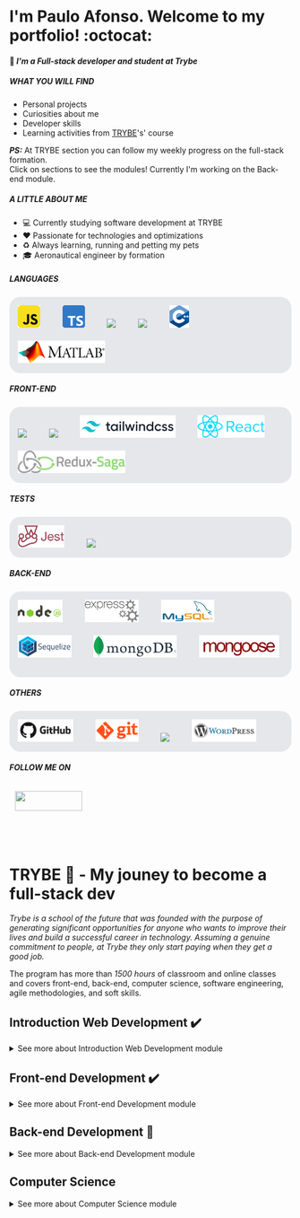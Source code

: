 # I'm Paulo Afonso. Welcome to my portfolio! :octocat:
#### :dart: *I'm a Full-stack developer and student at Trybe*
##### WHAT YOU WILL FIND

- Personal projects
- Curiosities about me
- Developer skills
- Learning activities from <a href="https://www.betrybe.com/" target="_blank">TRYBE</a>'s' course

***PS:***  At TRYBE section you can follow my weekly progress on the full-stack formation.</br> Click on sections to see the modules! Currently I'm working on the Back-end module.

##### A LITTLE ABOUT ME

- :computer: Currently studying software development at TRYBE
- :heart: Passionate for technologies and optimizations
- :recycle: Always learning, running and petting my pets
- :mortar_board: Aeronautical engineer by formation

##### LANGUAGES
<div class="bg-gray" style="background-color: rgb(229, 231, 235); border-radius: 20px; padding: 5px">
<img src="./img/javascript.png" width="" height="40" style="margin: 10px" />
&nbsp;&nbsp;&nbsp;
<img src="./img/typescript.png" width="" height="40" style="margin: 10px" />
&nbsp;&nbsp;&nbsp;
<img src="./img/fortran.png" width="" height="40" style="margin: 10px" />
&nbsp;&nbsp;&nbsp;
<img src="./img/vba.svg" width="" height="40" style="margin: 10px"/>
&nbsp;&nbsp;&nbsp;
<img src="./img/cpp.png" width="" height="40" style="margin: 10px" />
&nbsp;&nbsp;&nbsp;
<img src="./img/matlab.png" width="" height="40" style="margin: 10px"/>
&nbsp;&nbsp;&nbsp;
</div>

##### FRONT-END

<div class="bg-gray" style="background-color: rgb(229, 231, 235); border-radius: 20px; padding: 5px">
<img src="./img/css.svg" width="" height="40" style="margin: 10px" />
&nbsp;&nbsp;&nbsp;
<img src="./img/html.svg" width="" height="40" style="margin: 10px" />
&nbsp;&nbsp;&nbsp;
<img src="./img/tailwind.png" width="" height="40" style="margin: 10px" />
&nbsp;&nbsp;&nbsp;
<img src="./img/react.png" width="" height="40" style="margin: 10px" />
&nbsp;&nbsp;&nbsp;
<img src="./img/redux-saga.png" width="" height="40" style="margin: 10px" />
&nbsp;&nbsp;&nbsp;
</div>

##### TESTS

<div class="bg-gray" style="background-color: rgb(229, 231, 235); border-radius: 20px; padding: 5px">
<img src="./img/jest.png" width="" height="40" style="margin: 10px" />
&nbsp;&nbsp;&nbsp;
<img src="./img/rtl.png" width="" height="40" style="margin: 10px" />
</div>

##### BACK-END

<div class="bg-gray" style="background-color: rgb(229, 231, 235); border-radius: 20px; padding: 5px">
<img src="./img/node.png" width="" height="40" style="margin: 10px"/>
&nbsp;&nbsp;&nbsp;
<img src="./img/express.png" width="" height="40" style="margin: 10px"/>
&nbsp;&nbsp;&nbsp;
<img src="./img/mysql.png" width="" height="40" style="margin: 10px"/>
&nbsp;&nbsp;&nbsp;
<img src="./img/sequelize.png" width="" height="40" style="margin: 10px"/>
&nbsp;&nbsp;&nbsp;
<img src="./img/mongodb.png" width="" height="40" style="margin: 10px"/>
&nbsp;&nbsp;&nbsp;
<img src="./img/mongoose.png" width="" height="40" style="margin: 10px"/>
&nbsp;&nbsp;&nbsp;
</div>

##### OTHERS
<div class="bg-gray" style="background-color: rgb(229, 231, 235); border-radius: 20px; padding: 5px">
<img src="./img/github.png" width="" height="40" style="margin: 10px" />
&nbsp;&nbsp;&nbsp;
<img src="./img/git.png" width="" height="40" style="margin: 10px" />
&nbsp;&nbsp;&nbsp;
<img src="./img/qtcreator.png" width="" height="40" style="margin: 10px"/>
&nbsp;&nbsp;&nbsp;
<img src="./img/wordpress.png" width="" height="40" style="margin: 10px"/>
</div>

##### FOLLOW ME ON

<a href="https://www.linkedin.com/in/pavolpin/" target="_blank"><img src="./img/linkedin.png" width="120" height="35" style="margin: 10px"/></a>

</br></br>
# TRYBE :rocket: - My jouney to become a full-stack dev

*Trybe is a school of the future that was founded with the purpose of generating significant opportunities for anyone who wants to improve their lives and build a successful career in technology. Assuming a genuine commitment to people, at Trybe they only start paying when they get a good job.*

The program has more than *1500 hours* of classroom and online classes and covers front-end, back-end, computer science, software engineering, agile methodologies, and soft skills.

<!-- MODULO 1 - INTRODUÇÃO -->
## Introduction Web Development :heavy_check_mark:
<details>
  <summary>See more about Introduction Web Development module</summary><br>
  <!-- BLOCK 1 -->
  <details>
  <summary>Block 1: Unix, Bash and Shell Script</summary><br>

  > - [x] 1-3: *Setup*
  > - [x] 1-3: *Fundamentals of Web Development*
  > - [x] 1-3: *Introduction - Unix & Shell*
  > - [x] 1-3: *Unix & Bash - Part 1*
  > - [x] 1-4: *Unix & Bash - Part 2*
  > - [x] 1-5: *Shell Script*

  </details>
  <!-- BLOCK 2 -->
  <details>
  <summary>Block 2: Git, GitHub and Internet</summary><br>

  > - [x] 2-1: *Git & GitHub - What it is and what it is for*
  > - [x] 2-2: *Git & GitHub - Understanding the commands*
  > - [x] 2-3: *Internet - Understanding how it works*

  </details>
  <!-- BLOCK 3 -->
  <details>
  <summary>Block 3: Introduction to HTML and CSS</summary><br>

  > - [x] 3-1: *Introduction - HTML & CSS*
  > - [x] 3-1: *HTML & CSS - Page structures*
  > - [x] 3-2: *HTML & CSS - Getting Started with CSS*
  > - [x] 3-3: *HTML & CSS - Selectors and positioning*
  > - [x] 3-4: *Semantic HTML*
  > - [x] 3-5: *Project - Lessons Learned*

  </details>
  <!-- BLOCK 4 -->
  <details>
  <summary>Block 4: Introduction - JavaScript</summary><br>

  > - [x] 4-1: *Introduction - JavaScript*4-1: *JavaScript - Getting Started*
  > - [x] 4-2: *JavaScript - Array and For Loop*
  > - [x] 4-3: *JavaScript - Programming Logic and Algorithms*
  > - [x] 4-4: *Objects and functions*
  > - [x] 4-5: *Project - Playground Functions*

  </details>

  <!-- BLOCK 5 -->
  <details>
  <summary>Block 5: Introduction - JavaScript - Projects</summary><br>

  > - [x] 5-1: *JavaScript - DOM and selectors*
  > - [x] 5-2: *JavaScript - Working with elements*
  > - [x] 5-3: *JavaScript - Events*
  > - [x] 5-4: *JavaScript - Web Storage*
  > - [x] 5-5: *Introduction - JavaScript - Projects*
  > - [x] 5-5: *Project - Meme Generator*
  > - [x] 5-6: *Project - Art with Pixels*
  > - [x] 5-7: <*Project - Task List*
  > - [x] 5-7: *(Bonus) Project - Guess the Color*
  > - [x] 5-7: *(Bonus) Project - Mysterious Card*

  </details>

  <!-- BLOCK 6 -->
  <details>
  <summary>Block 6: Introduction - Front-end</summary><br>

  > - [x] 6-1: *Introduction - Front-end*
  > - [x] 6-1: *HTML & CSS - Forms*
  > - [x] 6-2: *JavaScript libraries and CSS frameworks*
  > - [x] 6-3: *Introduction - CSS Flexbox*
  > - [x] 6-3: *CSS Flexbox - Part 1*
  > - [x] 6-4: *CSS Flexbox - Part 2*
  > - [x] 6-5: *Responsive CSS - Mobile First*
  > - [x] 6-6: *Project - Facebook home*

  </details>

  <!-- BLOCK 7 -->
  <details>
  <summary>Block 7: JavaScript ES6 & Unit Tests</summary><br>

  > - [x] 7-1: *JavaScript ES6 - let, const, arrow functions and template literals*
  > - [x] 7-2: *JavaScript ES6 - Objects*
  > - [x] 7-3: *JavaScript unit tests*
  > - [x] 7-4: *Project - JavaScript Unit Tests*

  </details>

  <!-- BLOCK 8 -->
  <details>
  <summary>Block 8: JavaScript ES6</summary>

  > - [x] 8-1: *JavaScript ES6 - Higher Order Functions - forEach, find, some, every, sort*
  > - [x] 8-2: *JavaScript ES6 - Higher Order Functions - map and filter*
  > - [x] 8-3: *JavaScript ES6 - Higher Order Functions - reduce*
  > - [x] 8-4: *JavaScript ES6 - spread operator, rest parameter, destructuring and more*
  > - [x] 8-5: *Project - Zoo functions*

  </details>

  <!-- BLOCK 9 -->
  <details>
  <summary>Block 9: Asynchronicity & Callbacks</summary>

  > - [x] 9-1: *Asynchronous JavaScript and Callbacks*
  > - [x] 9-2: *JavaScript Promises*
  > - [x] 9-3: *Project - Shopping Cart*

  </details>

  <!-- BLOCK 10 -->
  <details>
  <summary>Block 10: Jest</summary>

  > - [x] 10-1: *First steps at Jest*
  > - [x] 10-2: *Jest - Asynchronous Tests*
  > - [x] 10-3: *Jest - Simulating behaviors*
  > - [x] 10-4: *Project - Asynchronous Jest and Mocking*

  </details>
</details>

<!-- MODULO 2 - FRONT-END -->
## Front-end Development :heavy_check_mark:
<details>
  <summary>​See more about Front-end Development module</summary><br>
  <!-- BLOCK 11 -->
  <details>
  <summary>Block 11: Introduction - React</summary>

  > - [x] 11-1: *Introduction - React*
  > - [x] 11-1: *'Hello, world!' in React!*
  > - [x] 11-2: *React Components*
  > - [x] 11-3: *Project - Movie Cards Library*

  </details>

  <!-- BLOCK 12 -->
  <details>
  <summary>Block 12: React</summary>

  > - [x] 12-1: *Components with status and events*
  > - [x] 12-2: *React  forms*
  > - [x] 12-3: *Project - Movie Cards Library Stateful*

  </details>

  <!-- BLOCK 13 -->
  <details>
  <summary>Block 13: React</summary>

  > - [x] 13-1: *Components life cycle*
  > - [x] 13-2: *React Router*
  > - [x] 13-3: *Project - Movie Cards Library CRUD*

  </details>

  <!-- BLOCK 14 -->
  <details>
  <summary>Block 14: Agile Methodologies</summary>

  > - [x] 14-1: *Agile Methodologies*
  > - [x] 14-2: *Project - Frontend Online Store*

  </details>

  <!-- BLOCK 15 -->
  <details>
  <summary>Block 15: Automated Tests with React Testing Library</summary>

  > - [x] 15-1: *RTL - First steps*
  > - [x] 15-2: *RTL - Mocks and Inputs*
  > - [x] 15-3: *RTL - Testing React Router*
  > - [x] 15-4: *Project - Tests at React*

  </details>

  <!-- BLOCK 16 -->
  <details>
  <summary>Block 16: State Management with Redux</summary>

  > - [X] 16-1: *Introduction to Redux*
  > - [X] 16-2: *React with Redux - Part 1*
  > - [X] 16-3: *React with Redux - Practice*
  > - [X] 16-4: *React with Redux - Part 2*
  > - [X] 16-5: *Synchronous tests with React-Redux*
  > - [X] 16-6: *Project - Table with data filters*

  </details>

  <!-- BLOCK 17 -->
  <details>
  <summary>Block 17: Project Trivia Game (<a target="_blank" href="https://pa-volpin.github.io/app-trivia/#/">click to navigate</a>)</summary>

  > - [X] 17-1: *Project - Trivia Game*

  </details>

  <!-- BLOCK 18 -->
  <details>
  <summary>Block 18: Context API and React Hooks</summary>

    > - [X] 18-1: *React Context API*
    > - [X] 18-2: *React Hooks - useState and useContext*
    > - [X] 18-3: *React Hooks - useEffect and custom Hooks*
    > - [X] 18-4: *Project - StarWars Datatable with Context API and Hooks*

  </details>

  <!-- BLOCK 19 -->
  <details>
  <summary>Block 19: Final Front-end Project (<a target="_blank" href="https://pa-volpin.github.io/app-receitas/#/">click to navigate</a>)</summary>

  > - [X] 19-1: *Project - Recipe App ​*

  </details>
​</details>

<!-- MODULO 3 - BACK-END -->
## Back-end Development :pushpin:
<details>
  <summary>​See more about Back-end Development module</summary>
  <!-- BLOCK 20 -->
  <details>
  <summary>Block 20: Introduction - Relational Databases</summary>

  > - [X] 20-1: *Introduction - Back-end*
  > - [X] 20-1: *Introduction - Relational databases*
  > - [X] 20-1: *SQL database*
  > - [X] 20-2: *Finding data in a database*
  > - [X] 20-3: *Filtering data specifically*
  > - [X] 20-4: *Manipulating tables*
  > - [X] 20-5: *Project - All For One*

  </details>

  <!-- BLOCK 21 -->
  <details>
  <summary>Block 21: Relational Databases</summary>

  > - [X] 21-1: *Most used functions in SQL
  > - [X] 21-2: *Uncomplicating JOINs and UNIONs*
  > - [X] 21-3: *Stored Routines & Subqueries*
  > - [X] 21-4: *Project - Vocabulary Booster*

  </details>

  <!-- BLOCK 22 -->
  <details>
  <summary>Block 22: Relational Databases</summary>

  > - [X] 22-1: *Transforming ideas into a database model*
  > - [X] 22-2: *Normalization, Normal Shapes and Dumps*
  > - [X] 22-3: *Transforming ideas into a database model - Part 2*
  > - [X] 21-4: *Project - One For All*

  </details>

  <!-- BLOCK 23 -->
  <details>
  <summary>Block 23: Introduction - NoSQL</summary>

  > - [X] 23-1: *Introduction - NoSQL*
  > - [X] 23-2: *MongoDB - Introduction*
  > - [X] 23-3: *Filter Operators*
  > - [X] 23-4: *Project - Data Flights*

  </details>

  <!-- BLOCK 24 -->
  <details>
  <summary>Block 24: Updates</summary>

  > - [X] 24-1: *Simple Updates*
  > - [X] 24-2: *Complex Updates - Arrays - Part 1*
  > - [X] 24-3: *Complex Updates - Arrays - Part 2*
  > - [X] 24-4: *Project - Commerce*

  </details>

  <!-- BLOCK 25 -->
  <details>
  <summary>Block 25: Aggregation Framework</summary>

  > - [X] 25-1: *Aggregation Framework - Part 1*
  > - [X] 25-2: *Aggregation Framework - Part 2*
  > - [X] 24-3: *Project - Aggregations*

  </details>

  <!-- BLOCK 26 -->
  <details>
  <summary>Block 26: NodeJS</summary>

  > - [X] 26-1: *What It Is - NodeJS*
  > - [X] 26-1: *NodeJS - Introduction*
  > - [X] 26-2: *NodeJS - Asynchronous Flow*
  > - [X] 26-3: *NodeJS - Architecture*
  > - [X] 26-4: *Express: HTTP with Node.js*
  > - [X] 26-5: *Practicing Express*
  > - [X] 26-6: *Software Architecture - Introduction to MVC*
  > - [X] 26-7: *Project - Cookmaster*

  </details>

  <!-- BLOCK 27 -->
  <details>
  <summary>Block 27: Software Architecture</summary>

  > - [X] 27-1: *Software Architecture - Service Layer*
  > - [X] 27-2: *Web Architecture - Rest & Restful*
  > - [X] 27-3: *Project - Store Manager*

  </details>

  <!-- BLOCK 28 -->
  <details>
  <summary>Block 28: Node - JSON Web Token</summary>

  > - [X] 28-1: *NodeJS - JWT - (JSON Web Token)*
  > - [X] 28-2: *NodeJS - Upload files with Multer*
  > - [X] 28-3: *Project - Cookmaster version 2 ​*

  </details>

  <!-- BLOCK 29 -->
  <details>
  <summary>Block 29: Introduction - Deploy</summary>

  > - [X] 29-1: *Introduction - Deploy*
  > - [X] 29-1: *Infrastructure - Deploy with Heroku*
  > - [X] 29-2: *Deploy - Process Managers*
  > - [X] 29-3: *Project - Stranger Things*

  </details>

  <!-- BLOCK 30 -->
  <details>
  <summary>Block 30: Project - Trybeer</summary>

    > - [X] 30-1: *Project - Trybeer*

  </details>

  <!-- BLOCK 31 -->
  <details>
  <summary>Block 31: Architecture and Tests</summary>

  > - [x] 31-1: *Architecture - SOLID Principles*
  > - [x] 31-2: *ORM - Interface between application and database*
  > - [x] 31-3: *Software Architecture - DDD*
  > - [x] 31-4: *Good practices writing tests*
  > - [x] 31-5: *Project - Blogs API*

  </details>

  <!-- BLOCK 32 -->
  <details>
  <summary>Block 32: Sockets</summary>

  > - [X] 32-1: *Sockets - TCP/UDP & NET*
  > - [X] 32-2: *Sockets - Socket.io*
  > - [X] 32-3: *Project - Webchat*

  </details>

  <!-- BLOCK 33 -->
  <details>
  <summary>Block 33: Project - Trybeer v2</summary>

  > - [X] 33-1: *Project - Trybeer v2*

  </details>
</details>

<!-- MODULO 4 - COMPUTER SCIENCE -->
## ​Computer Science
<details>
  <summary>See more about ​Computer Science module</summary>
  <!-- BLOCK 34 -->
  <details>
  <summary>Block 34: Introduction - Computer Science</summary>

  > - [ ] 34-1: *Introduction - Computer Science*
  > - [ ] 34-2: *Computers Architecture*
  > - [ ] 34-3: *Computers networks, tools and security*
  > - [ ] 34-4: *Project - Exploring protocols*

  </details>

  <!-- BLOCK 35 -->
  <details>
  <summary>Block 35: Python</summary>

  > - [ ] 35-1: *Learning Python*
  > - [ ] 35-2: *Tests and Exceptions*
  > - [ ] 35-3: *Data Input and Output*
  > - [ ] 35-4: *Data Scraping*
  > - [ ] 35-5: *Project - Tech news*

  </details>

  <!-- BLOCK 36 -->
  <details>
  <summary>Block 36: Object Oriented Programming</summary>

  > - [ ] 36-1: *Introduction to object oriented programming*
  > - [ ] 36-2: *Object oriented programming in practice*
  > - [ ] 36-3: *Project patterns*
  > - [ ] 36-4: *Project - Stock Reports*

  </details>

  <!-- BLOCK 37 -->
  <details>
  <summary>Block 37: Data Structure I</summary>

  > - [ ] 37-1: *Data Structure I - Arrays*
  > - [ ] 37-2: *Data Structure I - Algorithms Complexity*
  > - [ ] 37-3: *Recursion and Strategies to solve problems*
  > - [ ] 37-4: *Sorting and Searching Algorithms*
  > - [ ] 37-5: *Project - Algorithms*

  </details>

  <!-- BLOCK 38 -->
  <details>
  <summary>Block 38: Data Structure II</summary>

  > - [ ] 38-1: *Data Structure II - Hash maps & Dict*
  > - [ ] 38-2: *Data Structure II - Set*
  > - [ ] 38-3: *Project - Restaurant Orders*

  </details>

  <!-- BLOCK 39 -->
  <details>
  <summary>Block 39: Data Structure III</summary>

  > - [ ] 39-1: *Data Structure III - Stacks*
  > - [ ] 39-2: *Data Structure III - Deque*
  > - [ ] 39-3: *Data Structure III - Node and Connected Lists*
  > - [ ] 39-4: *Data Structure III - Doubly Connected Lists*
  > - [ ] 39-5: *Project - TING - Trybe Is Not Google*

  </details>
</details>
